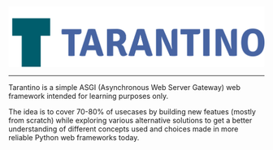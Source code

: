 <p align="center">
  <img src="https://raw.githubusercontent.com/himanshu-dutta/tarantino/master/assets/logo.png" alt="Tarantino">
</p>

---

Tarantino is a simple ASGI (Asynchronous Web Server Gateway) web framework intended for learning purposes only.

The idea is to cover 70-80% of usecases by building new featues (mostly from scratch) while exploring various alternative solutions to get a better understanding of different concepts used and choices made in more reliable Python web frameworks today.
